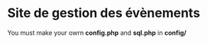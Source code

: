 # Site de gestion des évènements
You must make your owrn **config.php** and **sql.php** in **config/**

